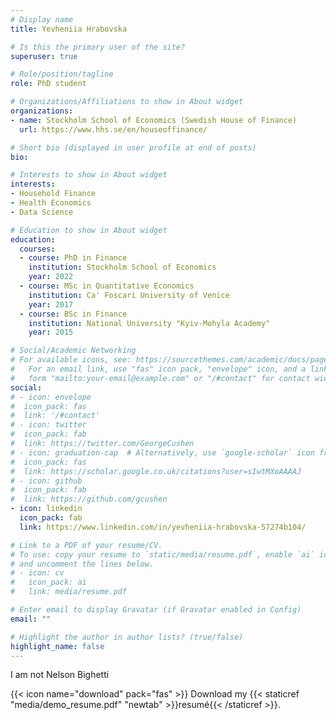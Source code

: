 ```yaml
---
# Display name
title: Yevheniia Hrabovska

# Is this the primary user of the site?
superuser: true

# Role/position/tagline
role: PhD student

# Organizations/Affiliations to show in About widget
organizations:
- name: Stockholm School of Economics (Swedish House of Finance)
  url: https://www.hhs.se/en/houseoffinance/

# Short bio (displayed in user profile at end of posts)
bio: 

# Interests to show in About widget
interests:
- Household Finance
- Health Economics
- Data Science

# Education to show in About widget
education:
  courses:
  - course: PhD in Finance
    institution: Stockholm School of Economics
    year: 2022
  - course: MSc in Quantitative Economics
    institution: Ca' Foscari University of Venice
    year: 2017
  - course: BSc in Finance
    institution: National University "Kyiv-Mohyla Academy"
    year: 2015

# Social/Academic Networking
# For available icons, see: https://sourcethemes.com/academic/docs/page-builder/#icons
#   For an email link, use "fas" icon pack, "envelope" icon, and a link in the
#   form "mailto:your-email@example.com" or "/#contact" for contact widget.
social:
# - icon: envelope
#  icon_pack: fas
#  link: '/#contact'
# - icon: twitter
#  icon_pack: fab
#  link: https://twitter.com/GeorgeCushen
# - icon: graduation-cap  # Alternatively, use `google-scholar` icon from `ai` icon pack
#  icon_pack: fas
#  link: https://scholar.google.co.uk/citations?user=sIwtMXoAAAAJ
# - icon: github
#  icon_pack: fab
#  link: https://github.com/gcushen
- icon: linkedin
  icon_pack: fab
  link: https://www.linkedin.com/in/yevheniia-hrabovska-57274b104/

# Link to a PDF of your resume/CV.
# To use: copy your resume to `static/media/resume.pdf`, enable `ai` icons in `params.toml`, 
# and uncomment the lines below.
# - icon: cv
#   icon_pack: ai
#   link: media/resume.pdf

# Enter email to display Gravatar (if Gravatar enabled in Config)
email: ""

# Highlight the author in author lists? (true/false)
highlight_name: false
---
```


I am not Nelson Bighetti 

{{< icon name="download" pack="fas" >}} Download my {{< staticref "media/demo_resume.pdf" "newtab" >}}resumé{{< /staticref >}}.
